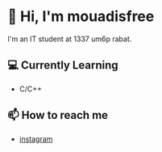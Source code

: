 # 👋 Hi, I'm mouadisfree

I'm an IT student at 1337 um6p rabat.

## 💻 Currently Learning
- C/C++

## 📫 How to reach me
- [instagram](https://www.instagram.com/mouadisfree/)
